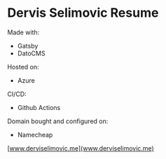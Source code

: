 # Dervis Selimovic Resume
Made with:
* Gatsby
* DatoCMS

Hosted on:
* Azure

CI/CD:
* Github Actions

Domain bought and configured on:
* Namecheap

[www.derviselimovic.me](www.derviselimovic.me)

